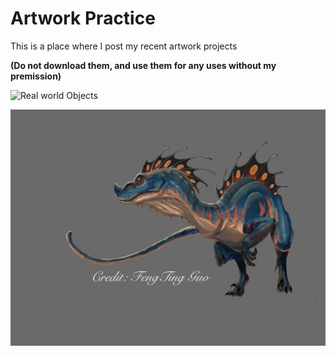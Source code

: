# Artwork Practice
This is a place where I post my recent artwork projects

**(Do not download them, and use them for any uses without my premission)**


![Real world Objects](https://github.com/TrueFengTingGuo/Artwork-Practice-/blob/master/Practi.jpg)

![dinosaur](https://github.com/TrueFengTingGuo/Artwork-Practice/blob/master/Color_Panting_Experiment.jpg)

